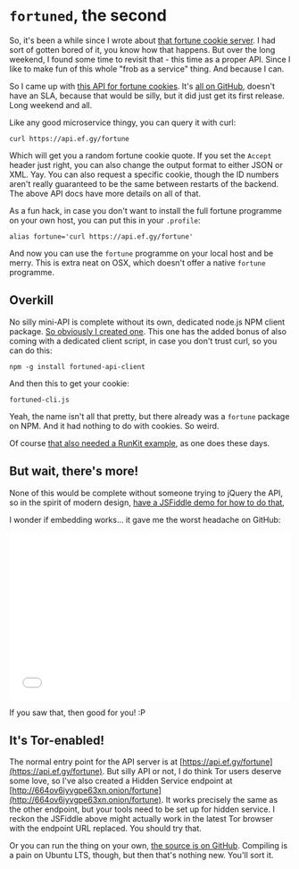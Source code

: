 # `fortuned`, the second

So, it's been a while since I wrote about
[that fortune cookie server](/project:fortune). I had sort of gotten bored of
it, you know how that happens. But over the long weekend, I found some time to
revisit that - this time as a proper API. Since I like to make fun of this whole
"frob as a service" thing. And because I can.

So I came up with
[this API for fortune cookies](https://github.com/ef-gy/fortuned/blob/master/README.md).
It's [all on GitHub](https://github.com/ef-gy/fortuned), doesn't have an SLA,
because that would be silly, but it did just get its first release. Long weekend
and all.

Like any good microservice thingy, you can query it with curl:

    curl https://api.ef.gy/fortune

Which will get you a random fortune cookie quote. If you set the `Accept` header
just right, you can also change the output format to either JSON or XML. Yay.
You can also request a specific cookie, though the ID numbers aren't really
guaranteed to be the same between restarts of the backend. The above API docs
have more details on all of that.

As a fun hack, in case you don't want to install the full fortune programme on
your own host, you can put this in your `.profile`:

    alias fortune='curl https://api.ef.gy/fortune'

And now you can use the `fortune` programme on your local host and be merry.
This is extra neat on OSX, which doesn't offer a native `fortune` programme.

## Overkill

No silly mini-API is complete without its own, dedicated node.js NPM client
package.
[So obviously I created one](https://www.npmjs.com/package/fortuned-api-client).
This one has the added bonus of also coming with a dedicated client script, in
case you don't trust curl, so you can do this:

    npm -g install fortuned-api-client

And then this to get your cookie:

    fortuned-cli.js

Yeah, the name isn't all that pretty, but there already was a `fortune` package
on NPM. And it had nothing to do with cookies. So weird.

Of course
[that also needed a RunKit example](https://runkit.com/59355a35962215001232782e/59357464551d0a0012fe557b),
as one does these days.

## But wait, there's more!

None of this would be complete without someone trying to jQuery the API, so in
the spirit of modern design,
[have a JSFiddle demo for how to do that](https://jsfiddle.net/jyujin/t87whwjr/62/),

I wonder if embedding works... it gave me the worst headache on GitHub:

<iframe width="100%" height="300" src="//jsfiddle.net/jyujin/t87whwjr/62/embedded/js,html,css,result/dark/" allowfullscreen="allowfullscreen" frameborder="0"></iframe>

If you saw that, then good for you! :P

## It's Tor-enabled!

The normal entry point for the API server is at
[https://api.ef.gy/fortune](https://api.ef.gy/fortune). But
silly API or not, I do think Tor users deserve some love, so I've also created
a Hidden Service endpoint at
[http://664ov6iyvgpe63xn.onion/fortune](http://664ov6iyvgpe63xn.onion/fortune).
It works precisely the same as the other endpoint, but your tools need to be set
up for hidden service. I reckon the JSFiddle above might actually work in the
latest Tor browser with the endpoint URL replaced. You should try that.

Or you can run the thing on your own,
[the source is on GitHub](https://github.com/ef-gy/fortuned). Compiling is a
pain on Ubuntu LTS, though, but then that's nothing new. You'll sort it.
